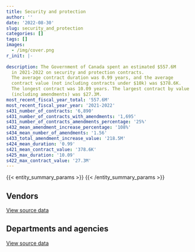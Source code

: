 ```yaml
---
title: Security and protection
author: ''
date: '2022-08-30'
slug: security_and_protection
categories: []
tags: []
images:
  - /img/cover.png
r_init: |-
  
description: The Government of Canada spent an estimated $557.6M
  in 2021-2022 on security and protection contracts.
  The average contract duration was 0.99 years, and the average
  contract value (not including contracts under $10k) was $378.6K.
  The longest contract was 10.09 years. The largest contract by value
  (including amendments) was $27.3M.
most_recent_fiscal_year_total: '557.6M'
most_recent_fiscal_year_year: '2021-2022'
s431_number_of_contracts: '6,890'
s431_number_of_contracts_with_amendments: '1,695'
s431_number_of_contracts_amendments_percentage: '25%'
s432_mean_amendment_increase_percentage: '108%'
s434_mean_number_of_amendments: '1.56'
s433_total_amendment_increase_value: '218.5M'
s424_mean_duration: '0.99'
s421_mean_contract_value: '378.6K'
s425_max_duration: '10.09'
s422_max_contract_value: '27.3M'
---
```


<script src="/rmarkdown-libs/htmlwidgets/htmlwidgets.js"></script>
<link href="/rmarkdown-libs/datatables-css/datatables-crosstalk.css" rel="stylesheet" />
<script src="/rmarkdown-libs/datatables-binding/datatables.js"></script>
<script src="/rmarkdown-libs/jquery/jquery-3.6.0.min.js"></script>
<link href="/rmarkdown-libs/dt-core-bootstrap/css/dataTables.bootstrap.min.css" rel="stylesheet" />
<link href="/rmarkdown-libs/dt-core-bootstrap/css/dataTables.bootstrap.extra.css" rel="stylesheet" />
<script src="/rmarkdown-libs/dt-core-bootstrap/js/jquery.dataTables.min.js"></script>
<script src="/rmarkdown-libs/dt-core-bootstrap/js/dataTables.bootstrap.min.js"></script>
<link href="/rmarkdown-libs/crosstalk/css/crosstalk.min.css" rel="stylesheet" />
<script src="/rmarkdown-libs/crosstalk/js/crosstalk.min.js"></script>
<script src="/rmarkdown-libs/htmlwidgets/htmlwidgets.js"></script>
<link href="/rmarkdown-libs/datatables-css/datatables-crosstalk.css" rel="stylesheet" />
<script src="/rmarkdown-libs/datatables-binding/datatables.js"></script>
<script src="/rmarkdown-libs/jquery/jquery-3.6.0.min.js"></script>
<link href="/rmarkdown-libs/dt-core-bootstrap/css/dataTables.bootstrap.min.css" rel="stylesheet" />
<link href="/rmarkdown-libs/dt-core-bootstrap/css/dataTables.bootstrap.extra.css" rel="stylesheet" />
<script src="/rmarkdown-libs/dt-core-bootstrap/js/jquery.dataTables.min.js"></script>
<script src="/rmarkdown-libs/dt-core-bootstrap/js/dataTables.bootstrap.min.js"></script>
<link href="/rmarkdown-libs/crosstalk/css/crosstalk.min.css" rel="stylesheet" />
<script src="/rmarkdown-libs/crosstalk/js/crosstalk.min.js"></script>

{{< entity_summary_params >}}
{{< /entity_summary_params >}}

## Vendors

<div id="htmlwidget-1" style="width:100%;height:auto;" class="datatables html-widget"></div>
<script type="application/json" data-for="htmlwidget-1">{"x":{"style":"bootstrap","filter":"none","vertical":false,"data":[["<a href=\"/vendors/9275_0181_quebec/\">9275 0181 QUEBEC<\/a>","<a href=\"/vendors/access_2_networks/\">ACCESS 2 NETWORKS<\/a>","<a href=\"/vendors/acme_future_security_controls/\">ACME FUTURE SECURITY CONTROLS<\/a>","<a href=\"/vendors/adga_group/\">ADGA GROUP<\/a>","<a href=\"/vendors/advanced_business_interiors/\">ADVANCED BUSINESS INTERIORS<\/a>","<a href=\"/vendors/ainsworth/\">AINSWORTH<\/a>","<a href=\"/vendors/altis_human_resources/\">ALTIS HUMAN RESOURCES<\/a>","<a href=\"/vendors/anixter/\">ANIXTER<\/a>","<a href=\"/vendors/aon_reed_stenhouse/\">AON REED STENHOUSE<\/a>","<a href=\"/vendors/av_tech/\">AV TECH<\/a>","<a href=\"/vendors/bae_systems/\">BAE SYSTEMS<\/a>","<a href=\"/vendors/bell_canada/\">BELL CANADA<\/a>","<a href=\"/vendors/brookfield_asset_management/\">BROOKFIELD ASSET MANAGEMENT<\/a>","<a href=\"/vendors/brookfield_global_integrated_solutions/\">BROOKFIELD GLOBAL INTEGRATED SOLUTIONS<\/a>","<a href=\"/vendors/canadian_corps_of_commissionaires/\">CANADIAN CORPS OF COMMISSIONAIRES<\/a>","<a href=\"/vendors/canadian_leaseback/\">CANADIAN LEASEBACK<\/a>","<a href=\"/vendors/canon/\">CANON<\/a>","<a href=\"/vendors/chubb_edwards/\">CHUBB EDWARDS<\/a>","<a href=\"/vendors/convergint_technologies/\">CONVERGINT TECHNOLOGIES<\/a>","<a href=\"/vendors/coradix_technology_consulting/\">CORADIX TECHNOLOGY CONSULTING<\/a>","<a href=\"/vendors/cummins_canada/\">CUMMINS CANADA<\/a>","<a href=\"/vendors/dalhousie_university/\">DALHOUSIE UNIVERSITY<\/a>","<a href=\"/vendors/delco_automation/\">DELCO AUTOMATION<\/a>","<a href=\"/vendors/dss_marine/\">DSS MARINE<\/a>","<a href=\"/vendors/ecole_de_langues_abce/\">ECOLE DE LANGUES ABCE<\/a>","<a href=\"/vendors/ecole_de_langues_la_cite/\">ECOLE DE LANGUES LA CITE<\/a>","<a href=\"/vendors/felix_technology/\">FELIX TECHNOLOGY<\/a>","<a href=\"/vendors/fsc/\">FSC<\/a>","<a href=\"/vendors/g4s_security_services/\">G4S SECURITY SERVICES<\/a>","<a href=\"/vendors/gamble_technologies/\">GAMBLE TECHNOLOGIES<\/a>","<a href=\"/vendors/garda_security_group/\">GARDA SECURITY GROUP<\/a>","<a href=\"/vendors/general_dynamics/\">GENERAL DYNAMICS<\/a>","<a href=\"/vendors/genesis_integration/\">GENESIS INTEGRATION<\/a>","<a href=\"/vendors/graybridge_international_consulting/\">GRAYBRIDGE INTERNATIONAL CONSULTING<\/a>","<a href=\"/vendors/greater_toronto_airport_authority/\">GREATER TORONTO AIRPORT AUTHORITY<\/a>","<a href=\"/vendors/hfi_pyrotechnics/\">HFI PYROTECHNICS<\/a>","<a href=\"/vendors/honeywell/\">HONEYWELL<\/a>","<a href=\"/vendors/ibm_canada/\">IBM CANADA<\/a>","<a href=\"/vendors/insa/\">INSA<\/a>","<a href=\"/vendors/jankel_tactical_systems/\">JANKEL TACTICAL SYSTEMS<\/a>","<a href=\"/vendors/johnson_controls_canada/\">JOHNSON CONTROLS CANADA<\/a>","<a href=\"/vendors/kyndryl_canada/\">KYNDRYL CANADA<\/a>","<a href=\"/vendors/language_research_development_group/\">LANGUAGE RESEARCH DEVELOPMENT GROUP<\/a>","<a href=\"/vendors/lansdowne_technologies/\">LANSDOWNE TECHNOLOGIES<\/a>","<a href=\"/vendors/lloyd_libke_law_enforcement_sales/\">LLOYD LIBKE LAW ENFORCEMENT SALES<\/a>","<a href=\"/vendors/m_d_charlton/\">M D CHARLTON<\/a>","<a href=\"/vendors/magellan_aerospace/\">MAGELLAN AEROSPACE<\/a>","<a href=\"/vendors/maxsys_staffing_and_consulting/\">MAXSYS STAFFING AND CONSULTING<\/a>","<a href=\"/vendors/metocean_telematics/\">METOCEAN TELEMATICS<\/a>","<a href=\"/vendors/morpho_canada/\">MORPHO CANADA<\/a>","<a href=\"/vendors/neptune_security_services/\">NEPTUNE SECURITY SERVICES<\/a>","<a href=\"/vendors/notra/\">NOTRA<\/a>","<a href=\"/vendors/nua_office/\">NUA OFFICE<\/a>","<a href=\"/vendors/olin/\">OLIN<\/a>","<a href=\"/vendors/paladin_group/\">PALADIN GROUP<\/a>","<a href=\"/vendors/patlon_aircraft_industries/\">PATLON AIRCRAFT INDUSTRIES<\/a>","<a href=\"/vendors/qmr/\">QMR<\/a>","<a href=\"/vendors/rampart_international/\">RAMPART INTERNATIONAL<\/a>","<a href=\"/vendors/revision_military/\">REVISION MILITARY<\/a>","<a href=\"/vendors/rhea/\">RHEA<\/a>","<a href=\"/vendors/rheinmetall/\">RHEINMETALL<\/a>","<a href=\"/vendors/samson_associes/\">SAMSON ASSOCIES<\/a>","<a href=\"/vendors/seawatch/\">SEAWATCH<\/a>","<a href=\"/vendors/siemens/\">SIEMENS<\/a>","<a href=\"/vendors/snc_lavalin/\">SNC LAVALIN<\/a>","<a href=\"/vendors/stantec/\">STANTEC<\/a>","<a href=\"/vendors/stoneworks_technologies/\">STONEWORKS TECHNOLOGIES<\/a>","<a href=\"/vendors/summit_canada_distributors/\">SUMMIT CANADA DISTRIBUTORS<\/a>","<a href=\"/vendors/sun_life_assurance_company/\">SUN LIFE ASSURANCE COMPANY<\/a>","<a href=\"/vendors/teknion/\">TEKNION<\/a>","<a href=\"/vendors/teledyne/\">TELEDYNE<\/a>","<a href=\"/vendors/telus_canada/\">TELUS CANADA<\/a>","<a href=\"/vendors/teramach_technologies/\">TERAMACH TECHNOLOGIES<\/a>","<a href=\"/vendors/thales/\">THALES<\/a>","<a href=\"/vendors/the_masha_krupp_translation_group/\">THE MASHA KRUPP TRANSLATION GROUP<\/a>","<a href=\"/vendors/toromont/\">TOROMONT<\/a>","<a href=\"/vendors/tpg_technology_consultants/\">TPG TECHNOLOGY CONSULTANTS<\/a>","<a href=\"/vendors/trm_technologies/\">TRM TECHNOLOGIES<\/a>","<a href=\"/vendors/troy_life_fire_safety/\">TROY LIFE FIRE SAFETY<\/a>","<a href=\"/vendors/tyco_integrated_fire_security/\">TYCO INTEGRATED FIRE SECURITY<\/a>","<a href=\"/vendors/ultra_electronics/\">ULTRA ELECTRONICS<\/a>","<a href=\"/vendors/united_states_department_of_the_air_force/\">UNITED STATES DEPARTMENT OF THE AIR FORCE<\/a>","<a href=\"/vendors/university_of_british_columbia/\">UNIVERSITY OF BRITISH COLUMBIA<\/a>","<a href=\"/vendors/valcom_consulting/\">VALCOM CONSULTING<\/a>","<a href=\"/vendors/visiontec/\">VISIONTEC<\/a>","<a href=\"/vendors/wesco_distribution_canada/\">WESCO DISTRIBUTION CANADA<\/a>"],[12931.82,10077,148414.46,172869.35,null,27145.66,null,null,926.23,null,53495.26,20949.47,20890.05,26388.07,237018335.2,null,3205.1,1468324.41,null,12497.8,null,null,null,null,null,null,null,null,6850576.4,50303.23,11549149.14,32764525.31,null,null,432197.9,232.16,93320.56,522242.08,52703.18,13294376.35,14074.62,null,null,26973.66,2068305.8,244624.78,15859955.64,null,null,5318.4,794093.84,7717211,null,1543985.32,216922.85,432798.38,null,112857.07,687893.43,14072.94,98500,null,4458416.64,891126.57,2074099.33,14989.45,null,660494.84,24835.63,null,11999.15,null,null,null,null,25049.53,81940.1,22352.23,4745.76,987215.03,null,258528.41,null,null,274011.31,null],[12998.5,9497.22,72891.03,213579.24,null,null,103123.8,null,null,null,null,21006.87,454.13,27028.89,244475956.38,463.91,3213.88,1510270.43,69104.65,null,null,1080328.77,73532.21,43441.06,null,null,49138.74,null,4688357.6,null,13937241.54,43480945.23,136519.42,23659.59,366260.84,5519082.5,102454.36,523672.88,null,null,null,null,null,27047.56,3039083.82,675.59,10338169.94,null,null,10874.5,1118529.13,null,null,3512095.94,138269.19,null,null,23728.87,null,10761.66,null,83055,2011481.24,1204030.49,null,null,2385.59,117041.08,null,null,null,null,320893.99,null,28805.75,25317.41,null,22413.47,13829.37,1014649.42,2630158.07,259236.7,null,null,null,94196.8],[59787,null,229046.48,96994.13,96687.11,9812.23,null,null,null,53612.65,null,20949.47,null,42035.1,248838494.41,11752.29,3205.1,1505619.94,404844.47,null,20352,1860000,13296.29,38826.44,null,null,144642.25,4856.68,2965283.72,null,16254602.2,136617464.77,225186.41,61683.94,162975.64,8389917.83,87762.22,1869984.81,null,null,null,null,null,null,2508798.8,null,5728896.3,21559.33,null,null,1024284.52,null,29872.54,2855139.35,17870897.32,null,null,378622.94,null,37516,null,null,2005985.39,1248981.94,null,null,3044.55,null,null,12287.33,null,null,null,null,191165.46,27711.78,null,null,43450.97,1180363.1,3127060.9,258528.41,12768.98,1276.25,null,null],[null,null,72658.75,138973.44,497053.46,410347.07,null,16032.44,null,90116.41,null,null,null,null,310682327.77,null,3205.1,1524461.87,1098921.32,null,11672.5,1860000,231512.42,13159.33,26292.32,23220.34,229959.95,6446.14,13449456.52,null,30014407.95,122500047.14,null,null,null,10640371.07,87762.22,1318556.29,null,null,null,825323.43,48098.58,null,null,253866.92,5728896.3,12576.27,158976,null,2383603.07,null,153570.07,73254.66,18320674.96,null,103368.51,800585.16,null,39422.99,null,37780.31,2005985.39,1528880.34,63000,null,3044.55,null,null,63167.27,null,15523.2,null,2071.88,144028.77,27645.08,null,null,71803.69,1096316.39,3701536.27,129618.35,14431.47,155276.83,null,null]],"container":"<table class=\"table table-striped table-hover row-border order-column display\">\n  <thead>\n    <tr>\n      <th>Vendor<\/th>\n      <th>2018-2019<\/th>\n      <th>2019-2020<\/th>\n      <th>2020-2021<\/th>\n      <th>2021-2022<\/th>\n    <\/tr>\n  <\/thead>\n<\/table>","options":{"order":[[4,"desc"]],"pageLength":10,"autoWidth":true,"columnDefs":[{"targets":1,"render":"function(data, type, row, meta) {\n    return type !== 'display' ? data : DTWidget.formatCurrency(data, \"$\", 2, 3, \",\", \".\", true, null);\n  }"},{"targets":2,"render":"function(data, type, row, meta) {\n    return type !== 'display' ? data : DTWidget.formatCurrency(data, \"$\", 2, 3, \",\", \".\", true, null);\n  }"},{"targets":3,"render":"function(data, type, row, meta) {\n    return type !== 'display' ? data : DTWidget.formatCurrency(data, \"$\", 2, 3, \",\", \".\", true, null);\n  }"},{"targets":4,"render":"function(data, type, row, meta) {\n    return type !== 'display' ? data : DTWidget.formatCurrency(data, \"$\", 2, 3, \",\", \".\", true, null);\n  }"},{"width":"16%","targets":[1,2,3,4]},{"className":"dt-right","targets":[1,2,3,4]}],"orderClasses":false}},"evals":["options.columnDefs.0.render","options.columnDefs.1.render","options.columnDefs.2.render","options.columnDefs.3.render"],"jsHooks":[]}</script>
<p class="text-right">
<a href="https://github.com/GoC-Spending/contracts-data/tree/main/data/out/categories/8_security_and_protection/summary_by_fiscal_year_by_vendor.csv" class="source-data-link btn btn-link">View source data</a>
</p>

## Departments and agencies

<div id="htmlwidget-2" style="width:100%;height:auto;" class="datatables html-widget"></div>
<script type="application/json" data-for="htmlwidget-2">{"x":{"style":"bootstrap","filter":"none","vertical":false,"data":[["<a href=\"/departments/aafc-aac/\">Agriculture and Agri-Food Canada<\/a>","<a href=\"/departments/aandc-aadnc/\">Crown-Indigenous Relations and Northern Affairs Canada<\/a>","<a href=\"/departments/acoa-apeca/\">Atlantic Canada Opportunities Agency<\/a>","<a href=\"/departments/atssc-scdata/\">Administrative Tribunals Support Service of Canada<\/a>","<a href=\"/departments/cas-satj/\">Courts Administration Service<\/a>","<a href=\"/departments/cbsa-asfc/\">Canada Border Services Agency<\/a>","<a href=\"/departments/ced-dec/\">Canada Economic Development for Quebec Regions<\/a>","<a href=\"/departments/cer-rec/\">Canada Energy Regulator<\/a>","<a href=\"/departments/cfia-acia/\">Canadian Food Inspection Agency<\/a>","<a href=\"/departments/cgc-ccg/\">Canadian Grain Commission<\/a>","<a href=\"/departments/cic/\">Immigration, Refugees and Citizenship Canada<\/a>","<a href=\"/departments/cics-scic/\">Canadian Intergovernmental Conference Secretariat<\/a>","<a href=\"/departments/cihr-irsc/\">Canadian Institutes of Health Research<\/a>","<a href=\"/departments/cnsc-ccsn/\">Canadian Nuclear Safety Commission<\/a>","<a href=\"/departments/cra-arc/\">Canada Revenue Agency<\/a>","<a href=\"/departments/crtc/\">Canadian Radio-television and Telecommunications Commission<\/a>","<a href=\"/departments/csa-asc/\">Canadian Space Agency<\/a>","<a href=\"/departments/csc-scc/\">Correctional Service of Canada<\/a>","<a href=\"/departments/csps-efpc/\">Canada School of Public Service<\/a>","<a href=\"/departments/cta-otc/\">Canadian Transportation Agency<\/a>","<a href=\"/departments/dfatd-maecd/\">Global Affairs Canada<\/a>","<a href=\"/departments/dfo-mpo/\">Fisheries and Oceans Canada<\/a>","<a href=\"/departments/dnd-mdn/\">National Defence<\/a>","<a href=\"/departments/ec/\">Environment and Climate Change Canada<\/a>","<a href=\"/departments/elections/\">Elections Canada<\/a>","<a href=\"/departments/esdc-edsc/\">Employment and Social Development Canada<\/a>","<a href=\"/departments/feddevontario/\">Federal Economic Development Agency for Southern Ontario<\/a>","<a href=\"/departments/fintrac-canafe/\">Financial Transactions and Reports Analysis Centre of Canada<\/a>","<a href=\"/departments/hc-sc/\">Health Canada<\/a>","<a href=\"/departments/iaac-aeic/\">Impact Assessment Agency of Canada<\/a>","<a href=\"/departments/ic/\">Innovation, Science and Economic Development Canada<\/a>","<a href=\"/departments/iic-iac/\">Invest in Canada<\/a>","<a href=\"/departments/infc/\">Infrastructure Canada<\/a>","<a href=\"/departments/irb-cisr/\">Immigration and Refugee Board of Canada<\/a>","<a href=\"/departments/isc-sac/\">Indigenous Services Canada<\/a>","<a href=\"/departments/jus/\">Department of Justice Canada<\/a>","<a href=\"/departments/lac-bac/\">Library and Archives Canada<\/a>","<a href=\"/departments/nbc-ccbn/\">The National Battlefields Commission<\/a>","<a href=\"/departments/nrc-cnrc/\">National Research Council Canada<\/a>","<a href=\"/departments/nrcan-rncan/\">Natural Resources Canada<\/a>","<a href=\"/departments/nserc-crsng/\">Natural Sciences and Engineering Research Council of Canada<\/a>","<a href=\"/departments/oag-bvg/\">Office of the Auditor General of Canada<\/a>","<a href=\"/departments/oci-bec/\">The Correctional Investigator Canada<\/a>","<a href=\"/departments/ocl-cal/\">Office of the Commissioner of Lobbying of Canada<\/a>","<a href=\"/departments/ocol-clo/\">Office of the Commissioner of Official Languages<\/a>","<a href=\"/departments/oic-ci/\">Office of the Information Commissioner of Canada<\/a>","<a href=\"/departments/opc-cpvp/\">Office of the Privacy Commissioner of Canada<\/a>","<a href=\"/departments/osfi-bsif/\">Office of the Superintendent of Financial Institutions Canada<\/a>","<a href=\"/departments/pbc-clcc/\">Parole Board of Canada<\/a>","<a href=\"/departments/pc/\">Parks Canada<\/a>","<a href=\"/departments/pch/\">Canadian Heritage<\/a>","<a href=\"/departments/pco-bcp/\">Privy Council Office<\/a>","<a href=\"/departments/phac-aspc/\">Public Health Agency of Canada<\/a>","<a href=\"/departments/ppsc-sppc/\">Public Prosecution Service of Canada<\/a>","<a href=\"/departments/ps-sp/\">Public Safety Canada<\/a>","<a href=\"/departments/psc-cfp/\">Public Service Commission of Canada<\/a>","<a href=\"/departments/pwgsc-tpsgc/\">Public Services and Procurement Canada<\/a>","<a href=\"/departments/rcmp-grc/\">Royal Canadian Mounted Police<\/a>","<a href=\"/departments/ssc-spc/\">Shared Services Canada<\/a>","<a href=\"/departments/statcan/\">Statistics Canada<\/a>","<a href=\"/departments/tbs-sct/\">Treasury Board of Canada Secretariat<\/a>","<a href=\"/departments/tc/\">Transport Canada<\/a>","<a href=\"/departments/vac-acc/\">Veterans Affairs Canada<\/a>","<a href=\"/departments/vrab-tacra/\">Veterans Review and Appeal Board<\/a>","<a href=\"/departments/wage/\">Department for Women and Gender Equality<\/a>"],[4351629.13,118033.58,null,38416.56,4400260.69,26360862.01,97324.49,106212.41,1521997.41,9083.34,5326228.13,null,393935.84,701963.78,352995.68,null,2272797.01,16796568.79,56687.12,null,50308543.76,11786362.4,81692478.31,833200.82,168423.99,7942123.8,41964.76,214525.69,3612769.1,null,2834391.18,null,292721.59,null,51323.86,3134874.28,41270.71,524014.33,3493818.16,4248002.59,60144.93,null,null,null,26388.07,null,20878.41,320629.02,149327.6,2995978.28,943635.13,3391151.07,184284.02,1053674.45,288364.48,22352.23,36066998.7,83314320.02,4431976.88,2076591.38,621927.59,3579648.61,1169959.78,10206.02,null],[4302165.44,90793.51,null,22576.38,4216541.22,29708291.65,151431.06,17607.07,1606936.32,1518.04,6438803.2,14487.96,403891.98,603571.61,452616.11,null,2394167.59,13863459.98,31844.07,null,21931273.19,9610132.36,92756689.36,4054901.89,526459.96,7965367,47931.71,217274.2,3847387.87,15468.34,2832285,null,369825.61,1995648.5,null,3363020.62,281506.17,608746.67,3788201.21,4234141.03,null,null,5165.17,null,27028.89,null,17106.04,269133.68,167844.1,2825274.42,880150.31,4114303.64,2132816.49,1041445.61,265670.22,22413.47,35980570.28,77821582.92,4557942.46,1994374.57,707364.15,3950862.69,1712042.52,13541.94,103123.8],[4535341.5,87708.8,null,16950,5678743.48,25373859.04,187923.18,null,1694711.72,null,11402371.5,null,410795.64,368894.29,2927711.65,92363.39,2427826.59,22326501.39,32446.75,null,7826483.27,8825019.18,180671870.97,3870263.62,106590.01,24672506.69,48667.83,131499.8,5228671.09,null,2598624.61,null,407849.83,2559345.21,837877.04,3488855.87,2036258.1,568896,4242509.44,4073022.03,137780.18,12995,7487.97,4856.68,27035.1,16799.74,null,370242.21,171416.04,2607628.28,390477.24,2591174.94,36083975.71,1100924.03,265220.02,null,30430289.89,53872826.75,5917587.51,1921385.39,696703.49,4039303.3,1354360.89,null,11703.55],[4406376.19,150551.45,26834.31,13221,4487082.02,19758767.66,233955.21,null,1780246.72,null,18765752.93,null,283826.21,409922.01,3365051.62,null,4308372.76,17102649.81,32446.75,56178.71,7646651.7,11448345.27,183646591,3318102.31,90249.5,38892114.17,51658.36,null,6689610.94,null,2863730.3,16650,333561.43,2645462.85,1548072.37,3446337.5,2065656.94,595530,4707748.29,4540361.16,133396.76,16950,null,6446.14,null,13210.05,null,633052.8,3312.01,3354534.78,518899.22,2922377.03,76105210.04,1188743.4,120580.62,null,31925263.98,76074158.84,6493822.15,1590688.42,726868.97,4040996.42,2021185.89,null,15806.52]],"container":"<table class=\"table table-striped table-hover row-border order-column display\">\n  <thead>\n    <tr>\n      <th>Department<\/th>\n      <th>2018-2019<\/th>\n      <th>2019-2020<\/th>\n      <th>2020-2021<\/th>\n      <th>2021-2022<\/th>\n    <\/tr>\n  <\/thead>\n<\/table>","options":{"order":[[4,"desc"]],"pageLength":10,"autoWidth":true,"columnDefs":[{"targets":1,"render":"function(data, type, row, meta) {\n    return type !== 'display' ? data : DTWidget.formatCurrency(data, \"$\", 2, 3, \",\", \".\", true, null);\n  }"},{"targets":2,"render":"function(data, type, row, meta) {\n    return type !== 'display' ? data : DTWidget.formatCurrency(data, \"$\", 2, 3, \",\", \".\", true, null);\n  }"},{"targets":3,"render":"function(data, type, row, meta) {\n    return type !== 'display' ? data : DTWidget.formatCurrency(data, \"$\", 2, 3, \",\", \".\", true, null);\n  }"},{"targets":4,"render":"function(data, type, row, meta) {\n    return type !== 'display' ? data : DTWidget.formatCurrency(data, \"$\", 2, 3, \",\", \".\", true, null);\n  }"},{"width":"16%","targets":[1,2,3,4]},{"className":"dt-right","targets":[1,2,3,4]}],"orderClasses":false}},"evals":["options.columnDefs.0.render","options.columnDefs.1.render","options.columnDefs.2.render","options.columnDefs.3.render"],"jsHooks":[]}</script>
<p class="text-right">
<a href="https://github.com/GoC-Spending/contracts-data/tree/main/data/out/categories/8_security_and_protection/summary_by_fiscal_year_by_category.csv" class="source-data-link btn btn-link">View source data</a>
</p>
